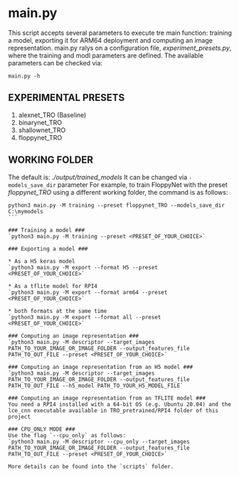 # main.py
This script accepts several parameters to execute tre main function: training a model, exporting it for ARM64 deployment and computing an image representation.
main.py ralys on a configuration file, *experiment_presets.py*, where the training and modl parameters are defined.
The available parameters can be checked via: 

```
main.py -h
```

## EXPERIMENTAL PRESETS

1) alexnet_TRO (Baseline)
2) binarynet_TRO
3) shallownet_TRO
4) floppynet_TRO

## WORKING FOLDER
The default is: *./output/trained_models*
It can be changed via `-models_save_dir` parameter
For example, to train FloppyNet with the preset *floppynet_TRO* using a different working folder, the command is as follows:
````
python3 main.py -M training --preset floppynet_TRO --models_save_dir C:\mymodels
```

### Training a model ###
`python3 main.py -M training --preset <PRESET_OF_YOUR_CHOICE>`

### Exporting a model ###

* As a H5 keras model
`python3 main.py -M export --format H5 --preset <PRESET_OF_YOUR_CHOICE>`

* As a tflite model for RPI4
`python3 main.py -M export --format arm64 --preset <PRESET_OF_YOUR_CHOICE>`

* both formats at the same time
`python3 main.py -M export --format all --preset <PRESET_OF_YOUR_CHOICE>`

### Computing an image representation ###
`python3 main.py -M descriptor --target_images PATH_TO_YOUR_IMAGE_OR_IMAGE_FOLDER --output_features_file PATH_TO_OUT_FILE --preset <PRESET_OF_YOUR_CHOICE>`

### Computing an image representation from an H5 model ###
`python3 main.py -M descriptor --target_images PATH_TO_YOUR_IMAGE_OR_IMAGE_FOLDER --output_features_file PATH_TO_OUT_FILE --h5_model PATH_TO_YOUR_H5_MODEL_FILE`

### Computing an image representation from an TFLITE model ###
You need a RPI4 installed with a 64-bit OS (e.g. Ubuntu 20.04) and the lce_cnn executable available in TRO_pretrained/RPI4 folder of this project 

### CPU_ONLY MODE ###
Use the flag `--cpu_only` as follows:
`python3 main.py -M descriptor --cpu_only --target_images PATH_TO_YOUR_IMAGE_OR_IMAGE_FOLDER --output_features_file PATH_TO_OUT_FILE --preset <PRESET_OF_YOUR_CHOICE>`

More details can be found into the `scripts` folder.